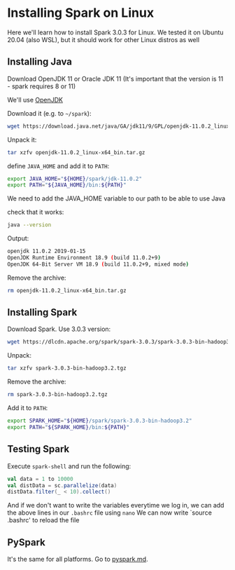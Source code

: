 # Installing Spark on Linux

Here we'll learn how to install Spark 3.0.3 for Linux. We tested it on Ubuntu 20.04 (also WSL), but it should work for other Linux distros as well

## Installing Java

Download OpenJDK 11 or Oracle JDK 11 (It's important that the version is 11 - spark requires 8 or 11)

We'll use [OpenJDK](https://jdk.java.net/archive/)

Download it (e.g. to `~/spark`):

```bash
wget https://download.java.net/java/GA/jdk11/9/GPL/openjdk-11.0.2_linux-x64_bin.tar.gz
```

Unpack it:

```bash
tar xzfv openjdk-11.0.2_linux-x64_bin.tar.gz
```

define `JAVA_HOME` and add it to `PATH`:

```bash
export JAVA_HOME="${HOME}/spark/jdk-11.0.2"
export PATH="${JAVA_HOME}/bin:${PATH}"
```

We need to add the JAVA_HOME variable to our path to be able to use Java

check that it works:

```bash
java --version
```

Output:

```bash
openjdk 11.0.2 2019-01-15
OpenJDK Runtime Environment 18.9 (build 11.0.2+9)
OpenJDK 64-Bit Server VM 18.9 (build 11.0.2+9, mixed mode)
```

Remove the archive:

```bash
rm openjdk-11.0.2_linux-x64_bin.tar.gz
```

## Installing Spark

Download Spark. Use 3.0.3 version:

```bash
wget https://dlcdn.apache.org/spark/spark-3.0.3/spark-3.0.3-bin-hadoop3.2.tgz
```

Unpack:

```bash
tar xzfv spark-3.0.3-bin-hadoop3.2.tgz
```

Remove the archive:

```bash
rm spark-3.0.3-bin-hadoop3.2.tgz
```

Add it to `PATH`:

```bash
export SPARK_HOME="${HOME}/spark/spark-3.0.3-bin-hadoop3.2"
export PATH="${SPARK_HOME}/bin:${PATH}"
```

## Testing Spark

Execute `spark-shell` and run the following:

```scala
val data = 1 to 10000
val distData = sc.parallelize(data)
distData.filter(_ < 10).collect()
```

And if we don't want to write the variables everytime we log in, we can add the above lines in our `.bashrc` file using `nano`
	We can now write `source .bashrc' to reload the file

## PySpark

It's the same for all platforms. Go to [pyspark.md](week_5_batch_processing/notes/setting_up_pyspark_on_linux.md). 